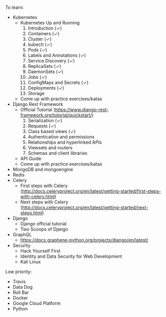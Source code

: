 To learn:
- Kubernetes
  - Kubernetes Up and Running
    1. Introduction (✓)
    1. Containers (✓)
    1. Cluster (✓)
    1. kubectl (✓)
    1. Pods (✓)
    1. Labels and Annotations (✓)
    1. Service Discovery (✓)
    1. ReplicaSets (✓)
    1. DaemonSets (✓)
    1. Jobs (✓)
    1. ConfigMaps and Secrets (✓)
    1. Deployments (✓)
    1. Storage
  - Come up with practice exercises/katas
- Django Rest Framework
  - Official Tutorial (https://www.django-rest-framework.org/tutorial/quickstart/)
    1. Serialization (✓)
    1. Requests (✓)
    1. Class based views (✓)
    1. Authentication and permissions
    1. Relationships and hyperlinked APIs
    1. Viewsets and routers
    1. Schemas and client libraries
  - API Guide
  - Come up with practice exercises/katas
- MongoDB and mongoengine
- Redis
- Celery
  - First steps with Celery (http://docs.celeryproject.org/en/latest/getting-started/first-steps-with-celery.html)
  - Next steps with Celery (http://docs.celeryproject.org/en/latest/getting-started/next-steps.html)
- Django
  - Django official tutorial
  - Two Scoops of Django
- GraphQL
  - https://docs.graphene-python.org/projects/django/en/latest/
- Security
  - Hack Yourself First
  - Identity and Data Security for Web Development
  - Kali Linux 


Low priority:
- Travis
- Data Dog
- Roll Bar
- Docker
- Google Cloud Platform
- Python